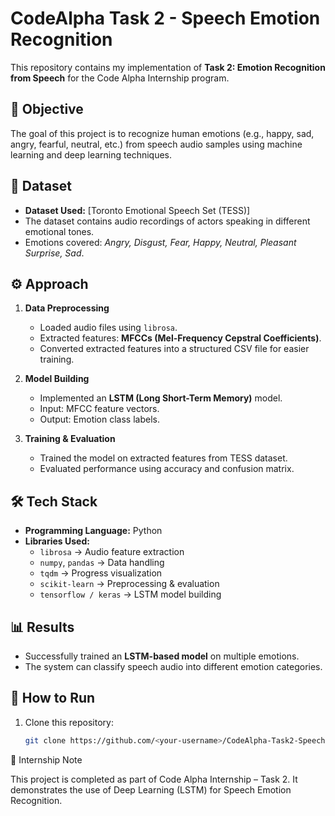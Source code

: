 # CodeAlpha Task 2 - Speech Emotion Recognition  

This repository contains my implementation of **Task 2: Emotion Recognition from Speech** for the Code Alpha Internship program.  

## 📌 Objective  
The goal of this project is to recognize human emotions (e.g., happy, sad, angry, fearful, neutral, etc.) from speech audio samples using machine learning and deep learning techniques.  

## 📂 Dataset  
- **Dataset Used:** [Toronto Emotional Speech Set (TESS)]  
- The dataset contains audio recordings of actors speaking in different emotional tones.  
- Emotions covered: *Angry, Disgust, Fear, Happy, Neutral, Pleasant Surprise, Sad*.  

## ⚙️ Approach  
1. **Data Preprocessing**  
   - Loaded audio files using `librosa`.  
   - Extracted features: **MFCCs (Mel-Frequency Cepstral Coefficients)**.  
   - Converted extracted features into a structured CSV file for easier training.  

2. **Model Building**  
   - Implemented an **LSTM (Long Short-Term Memory)** model.  
   - Input: MFCC feature vectors.  
   - Output: Emotion class labels.  

3. **Training & Evaluation**  
   - Trained the model on extracted features from TESS dataset.  
   - Evaluated performance using accuracy and confusion matrix.  

## 🛠️ Tech Stack  
- **Programming Language:** Python  
- **Libraries Used:**  
  - `librosa` → Audio feature extraction  
  - `numpy`, `pandas` → Data handling  
  - `tqdm` → Progress visualization  
  - `scikit-learn` → Preprocessing & evaluation  
  - `tensorflow / keras` → LSTM model building  

## 📊 Results  
- Successfully trained an **LSTM-based model** on multiple emotions.  
- The system can classify speech audio into different emotion categories.  

## 🚀 How to Run  
1. Clone this repository:  
   ```bash
   git clone https://github.com/<your-username>/CodeAlpha-Task2-Speech-Emotion-Recognition.git

📌 Internship Note

This project is completed as part of Code Alpha Internship – Task 2.
It demonstrates the use of Deep Learning (LSTM) for Speech Emotion Recognition.
